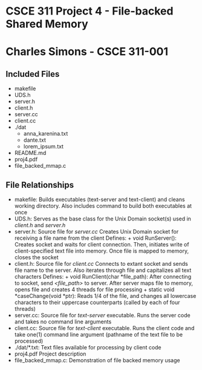 # CSCE 311 Project 4 - File-backed Shared Memory
# Charles Simons - CSCE 311-001

## Included Files
- makefile
- UDS.h
- server.h
- client.h
- server.cc
- client.cc
- ./dat
    - anna_karenina.txt
    - dante.txt
    - lorem_ipsum.txt
- README.md
- proj4.pdf
- file_backed_mmap.c
## File Relationships
- makefile:
    Builds executables (text-server and text-client) and cleans working directory. Also includes command to build both executables at once
- UDS.h:
    Serves as the base class for the Unix Domain socket(s) used in _client.h_ and _server.h_
- server.h:
    Source file for _server.cc_
    Creates Unix Domain socket for receiving a file name from the client
    Defines:
        + void RunServer(): Creates socket and waits for client connection. Then, initiates write of client-specified text file into memory. Once file is mapped to memory, closes the socket
- client.h:
    Source file for _client.cc_
    Connects to extant socket and sends file name to the server. Also iterates through file and capitalizes all text characters
    Defines:
        + void RunClient(char *file_path): After connecting to socket, send *<file_path>* to server. After server maps file to memory, opens file and creates 4 threads for file processing
        + static void *caseChange(void *ptr): Reads 1/4 of the file, and changes all lowercase characters to their uppercase counterparts (called by each of four threads)
- server.cc:
    Source file for _text-server_ executable. Runs the server code and takes no command line arguments
- client.cc:
    Source file for _text-client_ executable. Runs the client code and take one(1) command line argument (pathname of the text file to be processed)
- ./dat/*.txt:
    Text files available for processing by client code
- proj4.pdf
    Project description
- file_backed_mmap.c:
    Demonstration of file backed memory usage
